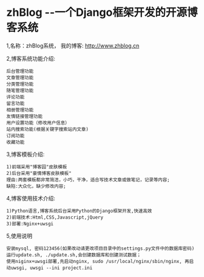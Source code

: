 # zhBlog --一个Django框架开发的开源博客系统

1,名称：zhBlog系统， 我的博客: http://www.zhblog.cn

2,博客系统功能介绍:

	后台管理功能
    文章管理功能
    分类管理功能
	随笔管理功能
	评论功能
	留言功能
	相册管理功能
	友情链接管理功能
	用户设置功能（修改用户信息）
    站内搜索功能(根据关键字搜索站内文章)
	订阅功能
	收藏功能

3,博客模板介绍:

	1)前端采用"博客园"皮肤模板
	2)后台采用"豪情博客皮肤模板"
	理由:两套模板都非常简洁，小巧，干净，适合写技术文章或做笔记，记录等内容;
	缺陷:大众化，缺少修改内容;

4,博客使用技术介绍:

	1)Python语言,博客系统后台采用Python的Django框架开发,快速高效
	2)前端技术:Html,CSS,Javascript,jQuery
	3)部署:Nginx+uwsgi

5,使用说明

	安装mysql, 密码123456(如果改动请更改项目目录中的settings.py文件中的数据库密码)
	运行update.sh, ./update.sh,会创建数据库和创建测试数据；
	使用niginx+uwsgi部署,先启动nginx, sudo /usr/local/nginx/sbin/nginx, 再启动uwsgi, uwsgi --ini project.ini
	


